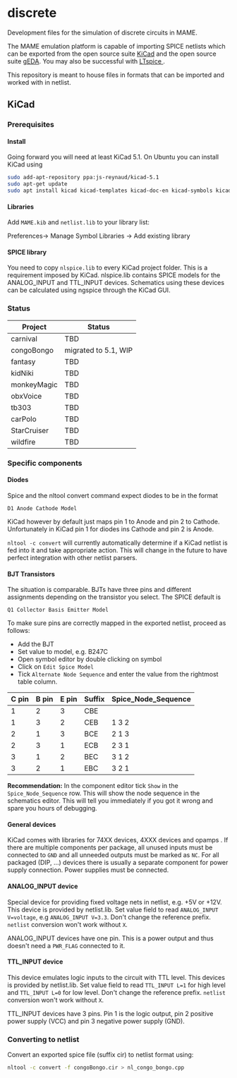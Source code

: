 # discrete
Development files for the simulation of discrete circuits in MAME.

The MAME emulation platform is capable of importing SPICE netlists which can be exported from the open source suite [KiCad](http://kicad-pcb.org/) and the open source suite [gEDA](http://wiki.geda-project.org/). You may also be successful with [LTspice ](https://www.analog.com/en/design-center/design-tools-and-calculators/ltspice-simulator.html).

This repository is meant to house files in formats that can be imported and worked with in netlist.

## KiCad

### Prerequisites

#### Install
Going forward you will need at least KiCad 5.1. On Ubuntu you can install KiCad using 

```sh
sudo add-apt-repository ppa:js-reynaud/kicad-5.1
sudo apt-get update
sudo apt install kicad kicad-templates kicad-doc-en kicad-symbols kicad-footprints kicad-demos kicad-packages3d libngspice-kicad kicad-libraries
```

#### Libraries

Add `MAME.kib` and `netlist.lib` to your library list:

Preferences-> Manage Symbol Libraries -> Add existing library

#### SPICE library

You need to copy `nlspice.lib` to every KiCad project folder. This is a requirement imposed by KiCad. nlspice.lib contains SPICE models for the ANALOG_INPUT and TTL_INPUT devices. Schematics using these devices can be calculated using ngspice through the KiCad GUI. 

### Status

Project | Status
------- | ------
carnival | TBD 
congoBongo | migrated to 5.1, WIP  
fantasy | TBD     
kidNiki | TBD    
monkeyMagic | TBD   
obxVoice  | TBD     
tb303 | TBD 
carPolo | TBD 
StarCruiser | TBD 
wildfire | TBD 

### Specific components

#### Diodes

Spice and the nltool convert command expect diodes to be in the format
```
D1 Anode Cathode Model
```

KiCad however by default just maps pin 1 to Anode and pin 2 to Cathode. Unfortunately in KiCad pin 1 for diodes ins Cathode and pin 2 is Anode.

`nltool -c convert` will currently automatically determine if a KiCad netlist is fed into it and take appropriate action. This will change in the future to have perfect integration with other netlist parsers.

#### BJT Transistors

The situation is comparable. BJTs have three pins and different assignments depending on the transistor you select. The SPICE default is

```
Q1 Collector Basis Emitter Model
```

To make sure pins are correctly mapped in the exported netlist, proceed as follows:

- Add the BJT
- Set value to model, e.g. B247C
- Open symbol editor by double clicking on symbol
- Click on `Edit Spice Model`
- Tick `Alternate Node Sequence` and enter the value from the rightmost table column.

C pin | B pin | E pin | Suffix | Spice_Node_Sequence |
----- | ----- | ----- | ------ | ------------------- |
   1  |    2  |   3   |  CBE   |                     |
   1  |    3  |   2   |  CEB   | 1 3 2               |
   2  |    1  |   3   |  BCE   | 2 1 3               |
   2  |    3  |   1   |  ECB   | 2 3 1               |
   3  |    1  |   2   |  BEC   | 3 1 2               |
   3  |    2  |   1   |  EBC   | 3 2 1               |

**Recommendation:** In the component editor tick `Show` in the `Spice_Node_Sequence` row. This will show the node sequence in the schematics editor. This will tell you immediately if you got it wrong and spare you hours of debugging.

#### General devices

KiCad comes with libraries for 74XX devices, 4XXX devices and opamps . If there are multiple components per package, all unused inputs must be connected to `GND` and all unneeded outputs must be marked as `NC`. For all packaged (DIP, ...) devices there is usually a separate component for power supply connection. Power supplies must be connected.

#### ANALOG_INPUT device

Special device for providing fixed voltage nets in netlist, e.g. +5V or +12V. This device is provided by netlist.lib. Set value field to read `ANALOG_INPUT V=voltage`, e.g `ANALOG_INPUT V=3.3`. Don't change the reference prefix. `netlist` conversion won't work without `X`.

ANALOG_INPUT devices have one pin. This is a power output and thus doesn't need a `PWR_FLAG` connected to it.

#### TTL_INPUT device

This device emulates logic inputs to the circuit with TTL level. This devices is provided by netlist.lib. Set value field to read `TTL_INPUT L=1` for high level and `TTL_INPUT L=0` for low level. Don't change the reference prefix. `netlist` conversion won't work without `X`.

TTL_INPUT devices have 3 pins. Pin 1 is the logic output, pin 2 positive power supply (VCC) and pin 3 negative power supply (GND).

### Converting to netlist

Convert an exported spice file (suffix cir) to netlist format using:

```sh 
nltool -c convert -f congoBongo.cir > nl_congo_bongo.cpp
```





